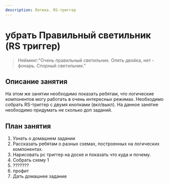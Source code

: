 ```yaml
---
description: Логика. RS-триггер
---
```


# убрать Правильный светильник \(RS триггер\)

> Нейминг:"Очень правильный светильник. Опять двойка, нет - фонарь. Спорный светильник."

## Описание занятия

На этом же занятии необходимо показать ребятам, что логические компонентов могу работать в очень интересных режимах. Необходимо собрать RS-триггер с двумя кнопками \(вкл/выкл\). На данное занятие необходимо придумать не сколько доп заданий.

## План занятия

1. Узнать о домашнем задании
2. Рассказать ребятам о разных схемах, построенных на логических компонентах.
3. Нарисовать рс триггер на доске и показать что куда и почему.
4. Собрать схему 1
5. ???????
6. профит
7. Дать домашнее задание

